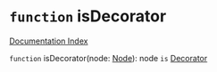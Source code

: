 # `function` isDecorator

[Documentation Index](../README.md)

`function` isDecorator(node: [Node](../interface.Node/README.md)): node `is` [Decorator](../interface.Decorator/README.md)
